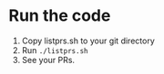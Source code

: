 # Run the code

1. Copy listprs.sh to your git directory
2. Run ```./listprs.sh```
3. See your PRs.
